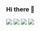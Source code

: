 ### Hi there 👋

<!--
**hanmind/hanmind** is a ✨ _special_ ✨ repository because its `README.md` (this file) appears on your GitHub profile.

Here are some ideas to get you started:

- 🔭 I’m currently working on ...
- 🌱 I’m currently learning ...
- 👯 I’m looking to collaborate on ...
- 🤔 I’m looking for help with ...
- 💬 Ask me about ...
- 📫 How to reach me: ...
- 😄 Pronouns: ...
- ⚡ Fun fact: ...
-->
<img src="https://img.shields.io/badge/Python-gray}?style=flat&logo=Python&logoColor=3776AB"/>
<img src="https://img.shields.io/badge/PyTorch-gray}?style=flat&logo=PyTorch&logoColor=EE4C2C"/>
<img src="https://img.shields.io/badge/MySQL-gray}?style=flat&logo=mysql&logoColor=4479A1"/>
<img src="https://img.shields.io/badge/Slack-yellow}?style=flat&logo=slack&logoColor=4A154B"/>
